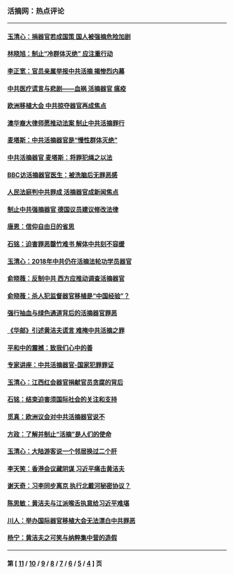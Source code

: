 ### 活摘网：热点评论
---
#### [玉清心：捐器官若成国策 国人被强摘危险加剧](../../pages/nf5879/n12802713.md?06160430) 
#### [林晓旭：制止“冷群体灭绝” 应注重行动](../../pages/nf5879/n12779736.md?06160430) 
#### [李正宽：官员亲属举报中共活摘 揭惨烈内幕](../../pages/nf5879/n12684490.md?06160430) 
#### [中共医疗谎言与悲剧——血祸 活摘器官 瘟疫](../../pages/nf5879/n12372103.md?06160430) 
#### [欧洲移植大会 中共掠夺器官再成焦点](../../pages/nf5879/n11538883.md?06160430) 
#### [澳华裔大律师愿推动法案 制止中共活摘罪行](../../pages/nf5879/n11377039.md?06160430) 
#### [麦塔斯：中共活摘器官是“慢性群体灭绝”](../../pages/nf5879/n11350529.md?06160430) 
#### [中共活摘器官 麦塔斯：将罪犯绳之以法](../../pages/nf5879/n11347973.md?06160430) 
#### [BBC访活摘器官医生：被洗脑后无罪恶感](../../pages/nf5879/n11335935.md?06160430) 
#### [人民法庭判中共罪成 活摘器官成新闻焦点](../../pages/nf5879/n11331578.md?06160430) 
#### [制止中共强摘器官 德国议员建议修改法律](../../pages/nf5879/n11249451.md?06160430) 
#### [唐恩：信仰自由日的省思](../../pages/nf5879/n11003525.md?06160430) 
#### [石铭：迫害罪恶罄竹难书  解体中共刻不容缓](../../pages/nf5879/n10942855.md?06160430) 
#### [玉清心：2018年中共仍在活摘法轮功学员器官](../../pages/nf5879/n10914646.md?06160430) 
#### [俞晓薇：反制中共 西方应推动调查活摘器官](../../pages/nf5879/n10794671.md?06160430) 
#### [俞晓薇：杀人犯监督器官移植是“中国经验”？](../../pages/nf5879/n10466427.md?06160430) 
#### [强行抽血与绿色通道背后的活摘器官罪恶](../../pages/nf5879/n10004708.md?06160430) 
#### [《华邮》引述黄洁夫谎言 难掩中共活摘之罪](../../pages/nf5879/n9642309.md?06160430) 
#### [平和中的震撼：致我们心中的善](../../pages/nf5879/n9021123.md?06160430) 
#### [专家讲座：中共活摘器官-国家犯罪罪证](../../pages/nf5879/n8828153.md?06160430) 
#### [玉清心：江西红会器官捐献官员贪腐的背后](../../pages/nf5879/n8522122.md?06160430) 
#### [石铭：结束迫害须国际社会的关注和支持](../../pages/nf5879/n8443497.md?06160430) 
#### [觅真：欧洲议会对中共活摘器官说不](../../pages/nf5879/n8337486.md?06160430) 
#### [方政：了解并制止“活摘”是人们的使命](../../pages/nf5879/n8329214.md?06160430) 
#### [玉清心：大陆游客说一个邻居换过二个肝](../../pages/nf5879/n8291404.md?06160430) 
#### [李天笑：香港会议藏阴谋 习近平痛击黄洁夫](../../pages/nf5879/n8241459.md?06160430) 
#### [谢天奇：习李同步离京 执行北戴河秘密协议？](../../pages/nf5879/n8230418.md?06160430) 
#### [陈思敏：黄洁夫与江派喉舌执意给习近平难堪](../../pages/nf5879/n8222166.md?06160430) 
#### [川人：举办国际器官移植大会无法漂白中共罪恶](../../pages/nf5879/n8221121.md?06160430) 
#### [杨宁：黄洁夫之可笑与纳粹集中营的造假](../../pages/nf5879/n8219897.md?06160430) 

---
#### 第 [ [11](./11.md?06160430) / [10](./10.md?06160430) / [9](./9.md?06160430) / [8](./8.md?06160430) / [7](./7.md?06160430) / [6](./6.md?06160430) / [5](./5.md?06160430) / [4](./4.md?06160430) ] 页
